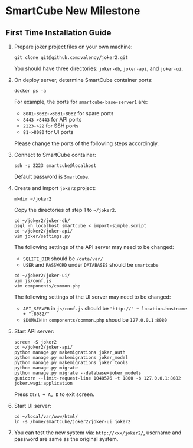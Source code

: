 # SmartCube New Milestone
## First Time Installation Guide
1. Prepare joker project files on your own machine:
	```
	git clone git@github.com:valency/joker2.git
	```
	You should have three directories: `joker-db`, `joker-api`, and `joker-ui`.
	
1. On deploy server, determine SmartCube container ports:
	```
	docker ps -a
	```
	For example, the ports for `smartcube-base-server1` are:
	- `8081-8082->8081-8082` for spare ports
	- `8443->8443` for API ports
	- `2223->22` for SSH ports
	- `81->8080` for UI ports
	
	Please change the ports of the following steps accordingly.

1. Connect to SmartCube container: 
	```
	ssh -p 2223 smartcube@localhost
	```
	Default password is `SmartCube`.
	
1. Create and import `joker2` project:
	```
	mkdir ~/joker2
	```
	Copy the directories of step 1 to `~/joker2`.
	```
	cd ~/joker2/joker-db/
	psql -h localhost smartcube < import-simple.script
	cd ~/joker2/joker-api/
	vim joker/settings.py
	```
	The following settings of the API server may need to be changed:
	- `SQLITE_DIR` should be `/data/var/`
	- `USER` and `PASSWORD` under `DATABASES` should be `smartcube`
	
	```
	cd ~/joker2/joker-ui/
	vim js/conf.js
	vim components/common.php
	```
	The following settings of the UI server may need to be changed:
	- `API_SERVER` in `js/conf.js` should be `"http://" + location.hostname + ":8082/"`
	- `$DOMAIN` in `components/common.php` shoud be `127.0.0.1:8080`

1. Start API server:
	```
	screen -S joker2
	cd ~/joker2/joker-api/
	python manage.py makemigrations joker_auth
	python manage.py makemigrations joker_model
	python manage.py makemigrations joker_tools
	python manage.py migrate
	python manage.py migrate --database=joker_models
	gunicorn --limit-request-line 1048576 -t 1800 -b 127.0.0.1:8082 joker.wsgi:application
	```
	Press `Ctrl + A, D` to exit screen.
	
1. Start UI server:
	```
	cd ~/local/var/www/html/
	ln -s /home/smartcube/joker2/joker-ui joker2
	```

1. You can test the new system via: `http://xxx/joker2/`, username and password are same as the original system.
	
